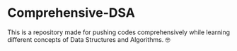 # Comprehensive-DSA
This is a repository made for pushing codes comprehensively while learning different concepts of Data Structures and Algorithms. 🤓
